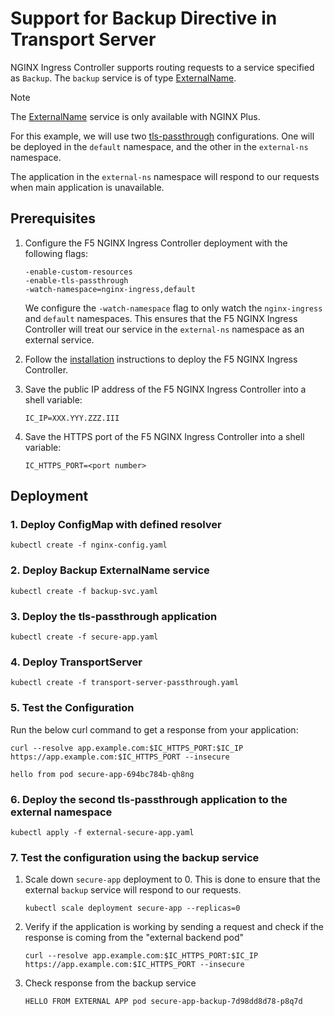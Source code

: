 # Support for Backup Directive in Transport Server

NGINX Ingress Controller supports routing requests to a service specified as `Backup`.
The `backup` service is of type
[ExternalName](https://kubernetes.io/docs/concepts/services-networking/service/#externalname).

> [!NOTE]
> The [ExternalName](https://kubernetes.io/docs/concepts/services-networking/service/#externalname) service is only available with NGINX Plus.

For this example, we will use two [tls-passthrough](/examples/custom-resources/tls-passthrough) configurations.
One will be deployed in the `default` namespace, and the other in the `external-ns` namespace.

The application in the `external-ns` namespace will respond to our requests when main application is unavailable.

## Prerequisites

1. Configure the F5 NGINX Ingress Controller deployment with the following flags:

   ```shell
   -enable-custom-resources
   -enable-tls-passthrough
   -watch-namespace=nginx-ingress,default
   ```

   We configure the `-watch-namespace` flag to only watch the `nginx-ingress` and `default` namespaces.
   This ensures that the F5 NGINX Ingress Controller will treat our service in the `external-ns` namespace
   as an external service.

2. Follow the [installation](https://docs.nginx.com/nginx-ingress-controller/installation/installation-with-manifests/)
   instructions to deploy the F5 NGINX Ingress Controller.

3. Save the public IP address of the F5 NGINX Ingress Controller into a shell variable:

    ```shell
    IC_IP=XXX.YYY.ZZZ.III
    ```

4. Save the HTTPS port of the F5 NGINX Ingress Controller into a shell variable:

    ```shell
    IC_HTTPS_PORT=<port number>
    ```

## Deployment

### 1. Deploy ConfigMap with defined resolver

   ```shell
   kubectl create -f nginx-config.yaml
   ```

### 2. Deploy Backup ExternalName service

   ```shell
   kubectl create -f backup-svc.yaml
   ```

### 3. Deploy the tls-passthrough application

   ```shell
   kubectl create -f secure-app.yaml
   ```

### 4. Deploy TransportServer

   ```shell
   kubectl create -f transport-server-passthrough.yaml
   ```

### 5. Test the Configuration

   Run the below curl command to get a response from your application:

   ```shell
   curl --resolve app.example.com:$IC_HTTPS_PORT:$IC_IP https://app.example.com:$IC_HTTPS_PORT --insecure
   ```

   ```shell
   hello from pod secure-app-694bc784b-qh8ng
   ```

### 6. Deploy the second tls-passthrough application to the external namespace

   ```shell
   kubectl apply -f external-secure-app.yaml
   ```

### 7. Test the configuration using the backup service

1. Scale down `secure-app` deployment to 0.
   This is done to ensure that the external `backup` service will respond to our requests.

    ```shell
    kubectl scale deployment secure-app --replicas=0
    ```

2. Verify if the application is working by sending a request and check if the response is coming from the "external
   backend pod"

    ```shell
    curl --resolve app.example.com:$IC_HTTPS_PORT:$IC_IP https://app.example.com:$IC_HTTPS_PORT --insecure
    ```

3. Check response from the backup service

    ```shell
    HELLO FROM EXTERNAL APP pod secure-app-backup-7d98dd8d78-p8q7d
    ```
